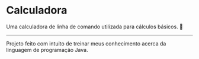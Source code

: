 # Calculadora

Uma calculadora de linha de comando utilizada para  cálculos básicos. 🧮

---

Projeto feito com intuito de treinar meus conhecimento acerca da linguagem de programação Java.
